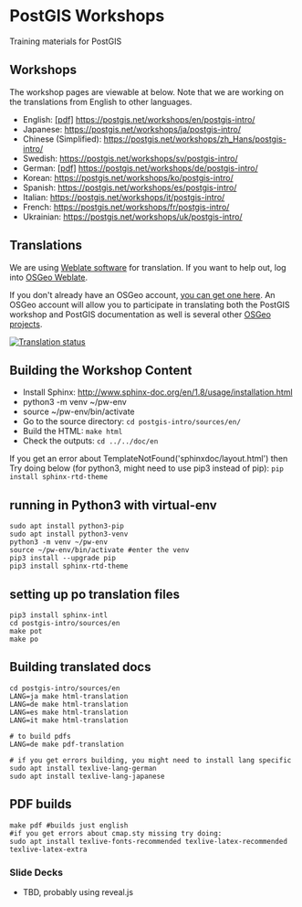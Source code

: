 # PostGIS Workshops

Training materials for PostGIS

## Workshops

The workshop pages are viewable at below.
Note that we are working on the translations from English to other languages. 

* English: [[pdf]](https://postgis.net/workshops/en/postgis-intro/PostGISIntro.pdf) https://postgis.net/workshops/en/postgis-intro/
* Japanese: https://postgis.net/workshops/ja/postgis-intro/
* Chinese (Simplified): https://postgis.net/workshops/zh_Hans/postgis-intro/
* Swedish: https://postgis.net/workshops/sv/postgis-intro/
* German:  [[pdf]](https://postgis.net/workshops/de/postgis-intro/PostGISIntro.pdf) https://postgis.net/workshops/de/postgis-intro/
* Korean:   https://postgis.net/workshops/ko/postgis-intro/
* Spanish:  https://postgis.net/workshops/es/postgis-intro/
* Italian:  https://postgis.net/workshops/it/postgis-intro/
* French:  https://postgis.net/workshops/fr/postgis-intro/
* Ukrainian: https://postgis.net/workshops/uk/postgis-intro/

## Translations
We are using [Weblate software](https://weblate.org) for translation.  If you want to help out, log into [OSGeo Weblate](https://weblate.osgeo.org/projects/postgis-workshop/).

If you don't already have an OSGeo account, [you can get one here](https://id.osgeo.org/ldap/create). An OSGeo account will allow you to participate in translating both the PostGIS workshop and PostGIS documentation as well is several other [OSGeo projects](https://www.osgeo.org/projects/).

<a href="https://weblate.osgeo.org/engage/postgis-workshop/">
<img src="https://weblate.osgeo.org/widgets/postgis-workshop/-/287x66-grey.png" alt="Translation status" />
</a>

## Building the Workshop Content

* Install Sphinx: http://www.sphinx-doc.org/en/1.8/usage/installation.html
* python3 -m venv ~/pw-env
* source ~/pw-env/bin/activate
* Go to the source directory: `cd postgis-intro/sources/en/`
* Build the HTML: `make html`
* Check the outputs: `cd ../../doc/en`

If you get an error about TemplateNotFound('sphinxdoc/layout.html') then
Try doing below (for python3, might need to use pip3 instead of pip):
`pip install sphinx-rtd-theme`

## running in Python3 with virtual-env
```
sudo apt install python3-pip
sudo apt install python3-venv
python3 -m venv ~/pw-env
source ~/pw-env/bin/activate #enter the venv
pip3 install --upgrade pip
pip3 install sphinx-rtd-theme
```

## setting up po translation files
```
pip3 install sphinx-intl
cd postgis-intro/sources/en
make pot
make po
```

## Building translated docs
```
cd postgis-intro/sources/en
LANG=ja make html-translation
LANG=de make html-translation
LANG=es make html-translation
LANG=it make html-translation

# to build pdfs
LANG=de make pdf-translation

# if you get errors building, you might need to install lang specific
sudo apt install texlive-lang-german
sudo apt install texlive-lang-japanese
```

## PDF builds
```
make pdf #builds just english
#if you get errors about cmap.sty missing try doing:
sudo apt install texlive-fonts-recommended texlive-latex-recommended texlive-latex-extra
```

### Slide Decks

* TBD, probably using reveal.js
